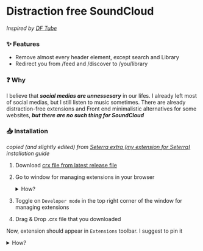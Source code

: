 # Distraction free SoundCloud

*Inspired by [DF Tube](https://chrome.google.com/webstore/detail/df-tube-distraction-free/mjdepdfccjgcndkmemponafgioodelna)*

### ✨ Features

- Remove almost every header element, except search and Library
- Redirect you from /feed and /discover to /you/library

### ❓ Why

I believe that ***social medias are unnessesary*** in our lifes. I already left most of social medias, but I still listen to music sometimes. There are already distraction-free extensions and Front end minimalistic alternatives for some websites, ***but there are no such thing for SoundCloud***

### 📥 Installation

*copied (and slightly edited) from [Seterra extra (my extension for Seterra)](https://github.com/Sinskiy/seterraextra) installation guide*

1. Download [crx file from latest release file](https://github.com/Sinskiy/DF-SoundCloud/releases/tag/v1.0.0)

2. Go to window for managing extensions in your browser

    <details>
    <summary>How?</summary>
    Two ways:

    1. Write `chrome://extensions` in your URL bar

    2. Click on *Extensions* icon in the top right corner, between URL bar and *Hamburger* icon. Then click on `Manage extensions`

    </details>

3. Toggle on `Developer mode` in the top right corner of the window for managing extensions

4. Drag & Drop .crx file that you downloaded

Now, extension should appear in `Extensions` toolbar. I suggest to pin it

<details>
<summary>How?</summary>

1. Click on `Extensions` icon
2. Click on `Pin` icon near **DF_SoundCloud** extension

</details>
